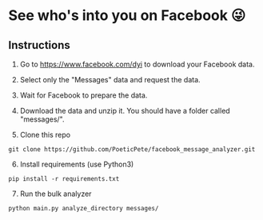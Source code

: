 # See who's into you on Facebook 😜

## Instructions
1. Go to https://www.facebook.com/dyi to download your Facebook data. 

2. Select only the "Messages" data and request the data.

3. Wait for Facebook to prepare the data. 

4. Download the data and unzip it. You should have a folder called "messages/".


5. Clone this repo
```
git clone https://github.com/PoeticPete/facebook_message_analyzer.git
```

6. Install requirements (use Python3)
```
pip install -r requirements.txt
```

7. Run the bulk analyzer
```
python main.py analyze_directory messages/
```
